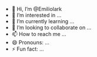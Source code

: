 - 👋 Hi, I’m @Emiliolark
- 👀 I’m interested in ...
- 🌱 I’m currently learning ...
- 💞️ I’m looking to collaborate on ...
- 📫 How to reach me ...
- 😄 Pronouns: ...
- ⚡ Fun fact: ...

<!---
Emiliolark/Emiliolark is a ✨ special ✨ repository because its `README.md` (this file) appears on your GitHub profile.
You can click the Preview link to take a look at your changes.
--->
